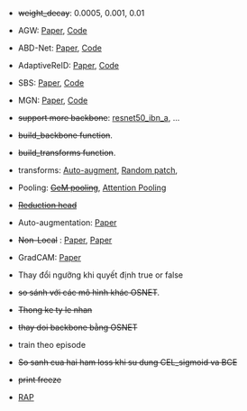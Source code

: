 - ~~weight_decay~~: 0.0005, 0.001, 0.01
- AGW: [Paper](https://arxiv.org/pdf/2001.04193.pdf), [Code](https://github.com/mangye16/ReID-Survey)
- ABD-Net: [Paper](https://arxiv.org/pdf/1908.01114.pdf), [Code](https://github.com/TAMU-VITA/ABD-Net)
- AdaptiveReID: [Paper](https://arxiv.org/pdf/2007.07875v1.pdf), [Code](https://github.com/nixingyang/AdaptiveReID)
- SBS: [Paper](https://arxiv.org/pdf/2006.02631.pdf), [Code](https://github.com/JDAI-CV/fast-reid/blob/master/MODEL_ZOO.md)
- MGN: [Paper](https://arxiv.org/pdf/1804.01438v1.pdf), [Code](https://github.com/GNAYUOHZ/ReID-MGN)
- ~~support more backbone~~: [resnet50_ibn_a](https://github.com/XingangPan/IBN-Net), ...

- ~~build_backbone function~~.
- ~~build_transforms function~~.

- transforms: [Auto-augment](https://github.com/JDAI-CV/fast-reid/blob/ee634df2900996233473cb95a80029bd456cce97/fastreid/data/transforms/autoaugment.py#L495), [Random patch](https://github.com/JDAI-CV/fast-reid/blob/ee634df290/fastreid/data/transforms/transforms.py),

- Pooling: [~~GeM pooling~~](https://github.com/JDAI-CV/fast-reid/blob/46228ce946/fastreid/layers/gem_pool.py), [Attention Pooling](https://github.com/JDAI-CV/fast-reid/blob/46228ce946/fastreid/layers/attention.py)

- [~~Reduction head~~](https://github.com/JDAI-CV/fast-reid/blob/46228ce946/fastreid/modeling/heads/reduction_head.py)

- Auto-augmentation: [Paper](https://arxiv.org/pdf/1805.09501.pdf)

- ~~Non-Local~~ : [Paper](https://openaccess.thecvf.com/content_cvpr_2018/papers/Wang_Non-Local_Neural_Networks_CVPR_2018_paper.pdf), [Paper](https://arxiv.org/pdf/2001.04193.pdf)

- GradCAM: [Paper](https://arxiv.org/pdf/1610.02391.pdf)

- Thay đổi ngưỡng khi quyết định true or false

- ~~so sánh với các mô hình khác OSNET~~.

- ~~Thong ke ty le nhan~~

- ~~thay doi backbone bằng OSNET~~

- train theo episode

- ~~So sanh cua hai ham loss khi su dung CEL_sigmoid va BCE~~

- ~~print freeze~~

- [RAP](https://arxiv.org/pdf/1603.07054.pdf)

